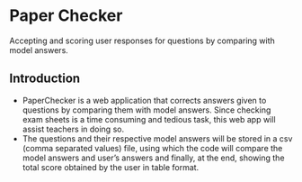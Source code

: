 # Paper Checker

Accepting and scoring user responses for questions by comparing with model answers.

## Introduction
- PaperChecker is a web application that corrects answers given to questions by comparing them with model answers. Since checking exam sheets is a time consuming and tedious task, this web app will assist teachers in doing so.
- The questions and their respective model answers will be stored in a csv (comma separated values)  file, using which the code will compare the model answers and user’s answers and finally, at the end, showing the total score obtained by the user in table format.


